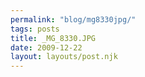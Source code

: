 ```yaml
---
permalink: "blog/mg8330jpg/"
tags: posts
title: _MG_8330.JPG
date: 2009-12-22
layout: layouts/post.njk
---
```


